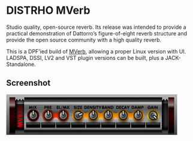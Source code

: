 # DISTRHO MVerb

Studio quality, open-source reverb. Its release was intended to provide a practical demonstration of Dattorro’s figure-of-eight reverb structure and provide the open source community with a high quality reverb.

This is a DPF'ied build of [MVerb](https://github.com/martineastwood/mverb/), allowing a proper Linux version with UI.<br/>
LADSPA, DSSI, LV2 and VST plugin versions can be built, plus a JACK-Standalone.

## Screenshot
![MVerb](https://raw.githubusercontent.com/DISTRHO/MVerb/master/plugins/MVerb/Screenshot.png "MVerb")<br/>
